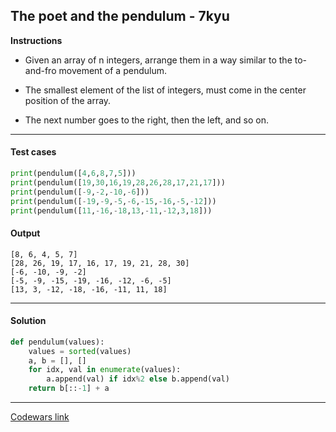 ## The poet and the pendulum - 7kyu

**Instructions**

- Given an array of n integers, arrange them in a way similar to the to-and-fro movement of a pendulum.

- The smallest element of the list of integers, must come in the center position of the array.

- The next number goes to the right, then the left, and so on.

---

#### Test cases

```python
print(pendulum([4,6,8,7,5]))
print(pendulum([19,30,16,19,28,26,28,17,21,17]))
print(pendulum([-9,-2,-10,-6]))
print(pendulum([-19,-9,-5,-6,-15,-16,-5,-12]))
print(pendulum([11,-16,-18,13,-11,-12,3,18]))
```

#### Output
```
[8, 6, 4, 5, 7]
[28, 26, 19, 17, 16, 17, 19, 21, 28, 30]
[-6, -10, -9, -2]
[-5, -9, -15, -19, -16, -12, -6, -5]
[13, 3, -12, -18, -16, -11, 11, 18]
```

---

#### Solution

```python
def pendulum(values):
    values = sorted(values)
    a, b = [], []
    for idx, val in enumerate(values):
        a.append(val) if idx%2 else b.append(val)
    return b[::-1] + a
```

---

[Codewars link](https://www.codewars.com/kata/5bd776533a7e2720c40000e5)
